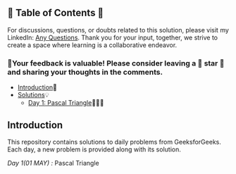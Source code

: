 ## 📜 Table of Contents 📜

For discussions, questions, or doubts related to this solution, please visit my LinkedIn: [Any Questions](https://www.linkedin.com/in/patel-hetkumar-sandipbhai-8b110525a). Thank you for your input, together, we strive to create a space where learning is a collaborative endeavor.

### 🔮Your feedback is valuable! Please consider leaving a 🌟 star 🌟 and sharing your thoughts in the comments.

- [Introduction](../README.md)📝
- [Solutions]()💡
  - [Day 1: Pascal Triangle](01(May)%20Pascal%20Triangle.md)📐➗🧠


## Introduction

This repository contains solutions to daily problems from GeeksforGeeks. Each day, a new problem is provided along with its solution.

*Day 1(01 MAY) :* Pascal Triangle

<!--*Day 2(02 MAY) :* BFS of graph

*Day 3(03 MAY) :* Rotten Oranges

*Day 4(04 MAY) :* Undirected Graph Cycle

*Day 5(05 MAY) :* Find the number of islands

*Day 6(06 MAY) :* Topological sort

*Day 7(07 MAY) :* Directed Graph Cycle

*Day 8(08 MAY) :* Bridge edge in a graph

*Day 9(09 MAY) :* Articulation Point - II

*Day 10(10 MAY) :* Minimum cost to connect all houses in a city

*Day 11(11 MAY) :* Dijkstra Algorithm

*Day 12(12 MAY) :* Flood fill Algorithm

*Day 13(13 MAY) :* Clone an Undirected Graph

*Day 14(14 MAY) :* Alien Dictionary

*Day 15(15 MAY) :* Bellman-Ford

*Day 16(16 MAY) :* Floyd Warshall

*Day 17(17 MAY) :* Minimum Weight Cycle

*Day 18(18 MAY) :* Implement Trie

*Day 19(19 MAY) :* Maximum XOR of two numbers in an array

*Day 20(20 MAY) :* Find Only Repetitive Element from 1 to n-1

*Day 21(21 MAY) :* Missing in Array

*Day 22(22 MAY) :* Unique Number I

*Day 23(23 MAY) :* Unique Number II

*Day 24(24 MAY) :* Unique Number III

*Day 25(25 MAY) :* Majority Element

*Day 26(26 MAY) :* Is Binary Tree Heap

*Day 27(27 MAY) :* Multiply two strings	

*Day 28(28 MAY) :* Maximum sum of Non-adjacent nodes

*Day 29(29 MAY) :* Sort a linked list of 0s, 1s and 2s

*Day 30(30 MAY) :* Find length of Loop-->
